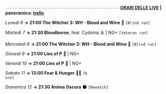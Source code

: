 <code>---------------------------------------------------</code>
<b><u>ORARI DELLE LIVE</u> | panoramica: <a href="https://trello.com/b/iKwdSGf3/sabaku">trello</a></b>

<i>Lunedì 6</i>
<b>→ 21:00 The Witcher 3: WH - Blood and Wine</b> 🍷 <code>[Blind run]</code>

<i>Martedì 7</i>
<b>→ 21:30 Bloodborne</b>, feat. Cydonia 🩸 | NG+ <code>[Veteran run]</code>

<i>Mercoledì 8</i>
<b>→ 21:00 The Witcher 3: WH - Blood and Wine</b> 🍷 <code>[Blind run]</code>

<i>Giovedì 9</i>
<b>→ 21:00 Lies of P</b> 🤥 | NG+

<i>Venerdì 10</i>
<b>→ 21:00 Lies of P</b> 🤥 | NG+

<i>Sabato 11</i>
<b>→ 13:00 Fear & Hunger</b> 🧟‍♀️ <code>[6 ore]</code>

<i>Domenica 12</i>
<b>→ 21:30 Anima Oscura</b> 🌑 <code>[Rewatch]</code>

